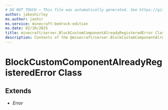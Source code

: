 ```yaml
---
# DO NOT TOUCH — This file was automatically generated. See https://github.com/mojang/minecraftapidocsgenerator to modify descriptions, examples, etc.
author: jakeshirley
ms.author: jashir
ms.service: minecraft-bedrock-edition
ms.date: 02/10/2025
title: minecraft/server.BlockCustomComponentAlreadyRegisteredError Class
description: Contents of the @minecraft/server.BlockCustomComponentAlreadyRegisteredError class.
---
```

# BlockCustomComponentAlreadyRegisteredError Class

## Extends
- *Error*
